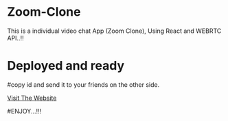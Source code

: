 # Zoom-Clone
This is a individual video chat App (Zoom Clone), Using React and WEBRTC API..!!

# Deployed and ready 
#copy id and send it to your friends on the other side.

[Visit The Website](zoom-clone-umer.netlify.app/)

#ENJOY...!!!

